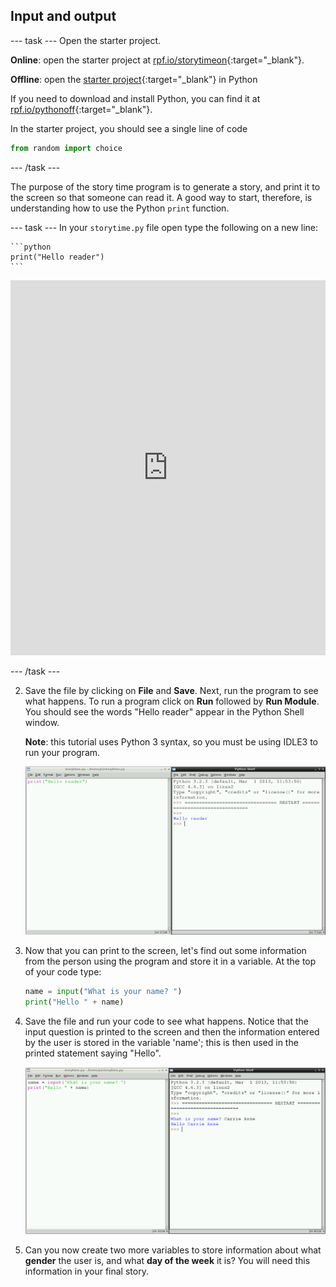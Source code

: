 ## Input and output

--- task ---
Open the  starter project.

**Online**: open the starter project at [rpf.io/storytimeon](http://rpf.io/storytimeon){:target="_blank"}.

**Offline**: open the [starter project](http://rpf.io/p/en/storytime-go){:target="_blank"} in Python

If you need to download and install Python, you can find it at [rpf.io/pythonoff](http://rpf.io/pythonoff){:target="_blank"}.

In the starter project, you should see a single line of code

```python
from random import choice
```
--- /task ---


The purpose of the story time program is to generate a story, and print it to the screen so that someone can read it. A good way to start, therefore, is understanding how to use the Python `print` function.

--- task ---
In your `storytime.py` file open type the following on a new line:
	
	```python
	print("Hello reader")
	```

<iframe src="https://trinket.io/embed/python/3b593eb9e4" width="100%" height="600" frameborder="0" marginwidth="0" marginheight="0" allowfullscreen></iframe>

--- /task ---

	
2. Save the file by clicking on **File** and **Save**. Next, run the program to see what happens. To run a program click on **Run** followed by **Run Module**. You should see the words "Hello reader" appear in the Python Shell window. 

	**Note**: this tutorial uses Python 3 syntax, so you must be using IDLE3 to run your program.

	![](images/story1.png)

3. Now that you can print to the screen, let's find out some information from the person using the program and store it in a variable. At the top of your code type:

	```python
	name = input("What is your name? ")
	print("Hello " + name)
	```

4. Save the file and run your code to see what happens. Notice that the input question is printed to the screen and then the information entered by the user is stored in the variable 'name'; this is then used in the printed statement saying "Hello".	 

	![](images/story2.png)
	
5. Can you now create two more variables to store information about what **gender** the user is, and what **day of the week** it is? You will need this information in your final story.


